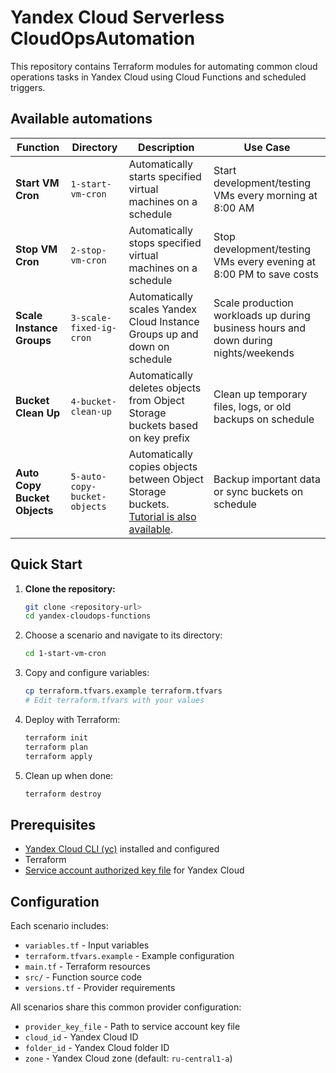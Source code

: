 # Yandex Cloud Serverless CloudOpsAutomation

This repository contains Terraform modules for automating common cloud operations tasks in Yandex Cloud using Cloud Functions and scheduled triggers.

## Available automations

| Function | Directory | Description | Use Case |
|----------|-----------|-------------|----------|
| **Start VM Cron** | `1-start-vm-cron` | Automatically starts specified virtual machines on a schedule | Start development/testing VMs every morning at 8:00 AM |
| **Stop VM Cron** | `2-stop-vm-cron` | Automatically stops specified virtual machines on a schedule | Stop development/testing VMs every evening at 8:00 PM to save costs |
| **Scale Instance Groups** | `3-scale-fixed-ig-cron` | Automatically scales Yandex Cloud Instance Groups up and down on schedule | Scale production workloads up during business hours and down during nights/weekends |
| **Bucket Clean Up** | `4-bucket-clean-up` | Automatically deletes objects from Object Storage buckets based on key prefix | Clean up temporary files, logs, or old backups on schedule |
| **Auto Copy Bucket Objects** | `5-auto-copy-bucket-objects` | Automatically copies objects between Object Storage buckets. [Tutorial is also available](https://yandex.cloud/en/docs/functions/tutorials/bucket-to-bucket). | Backup important data or sync buckets on schedule |

## Quick Start

1. **Clone the repository:**
    ```bash
    git clone <repository-url>
    cd yandex-cloudops-functions
    ```

2. Choose a scenario and navigate to its directory:

    ```bash
    cd 1-start-vm-cron
    ```

3. Copy and configure variables:

    ```bash
    cp terraform.tfvars.example terraform.tfvars
    # Edit terraform.tfvars with your values
    ```

 4. Deploy with Terraform:

    ```bash
    terraform init
    terraform plan
    terraform apply
    ```

 5. Clean up when done:

    ```bash
    terraform destroy
    ```

## Prerequisites

* [Yandex Cloud CLI (yc)](https://yandex.cloud/en/docs/cli/operations/install-cli) installed and configured
* Terraform
* [Service account authorized key file](https://yandex.cloud/en/docs/iam/operations/authentication/manage-authorized-keys#console_1) for Yandex Cloud

## Configuration

Each scenario includes:

* `variables.tf` - Input variables
* `terraform.tfvars.example` - Example configuration
* `main.tf` - Terraform resources
* `src/` - Function source code
* `versions.tf` - Provider requirements

All scenarios share this common provider configuration:

* `provider_key_file` - Path to service account key file
* `cloud_id` - Yandex Cloud ID
* `folder_id` - Yandex Cloud folder ID
* `zone` - Yandex Cloud zone (default: `ru-central1-a`)
